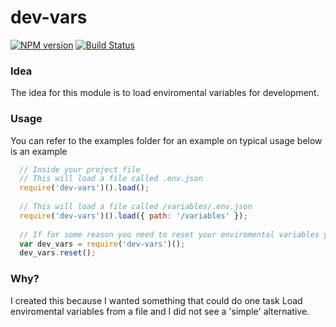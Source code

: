 dev-vars
========

[![NPM version](https://badge.fury.io/js/dev-vars.png)](https://npmjs.org/package/dev-vars) [![Build Status](https://travis-ci.org/bigbam505/dev-vars.png?branch=master)](https://travis-ci.org/bigbam505/dev-vars)

### Idea

The idea for this module is to load enviromental variables for development.

### Usage

You can refer to the examples folder for an example on typical usage below is an example

```javascript
  // Inside your project file
  // This will load a file called .env.json 
  require('dev-vars')().load();
  
  // This will load a file called /variables/.env.json
  require('dev-vars')().load({ path: '/variables' });
  
  // If for some reason you need to reset your enviromental variables you can use this
  var dev_vars = require('dev-vars')();
  dev_vars.reset();
```


### Why?

I created this because I wanted something that could do one task Load enviromental variables from a file and I did not see a 'simple' alternative.

